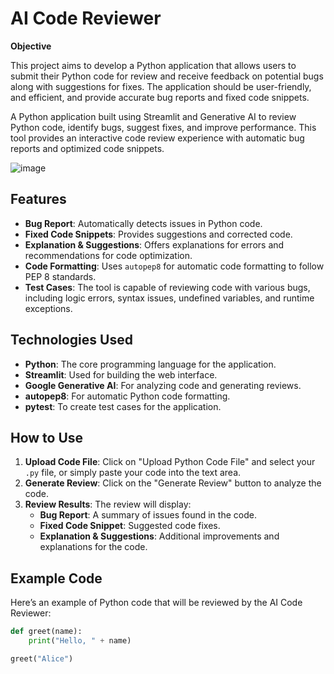 # AI Code Reviewer

**Objective** 

This project aims to develop a Python application that allows users to submit their Python code for review and receive feedback on potential bugs along with suggestions for fixes. The application should be user-friendly, and efficient, and provide accurate bug reports and fixed code snippets.


A Python application built using Streamlit and Generative AI to review Python code, identify bugs, suggest fixes, and improve performance. This tool provides an interactive code review experience with automatic bug reports and optimized code snippets.

![image](https://github.com/user-attachments/assets/78f59f11-6fca-4cc0-84bd-144f77258f04)



## Features
- **Bug Report**: Automatically detects issues in Python code.
- **Fixed Code Snippets**: Provides suggestions and corrected code.
- **Explanation & Suggestions**: Offers explanations for errors and recommendations for code optimization.
- **Code Formatting**: Uses `autopep8` for automatic code formatting to follow PEP 8 standards.
- **Test Cases**: The tool is capable of reviewing code with various bugs, including logic errors, syntax issues, undefined variables, and runtime exceptions.

## Technologies Used
- **Python**: The core programming language for the application.
- **Streamlit**: Used for building the web interface.
- **Google Generative AI**: For analyzing code and generating reviews.
- **autopep8**: For automatic Python code formatting.
- **pytest**: To create test cases for the application.
  
## How to Use

1. **Upload Code File**: Click on "Upload Python Code File" and select your `.py` file, or simply paste your code into the text area.
2. **Generate Review**: Click on the "Generate Review" button to analyze the code.
3. **Review Results**: The review will display:
   - **Bug Report**: A summary of issues found in the code.
   - **Fixed Code Snippet**: Suggested code fixes.
   - **Explanation & Suggestions**: Additional improvements and explanations for the code.

## Example Code

Here’s an example of Python code that will be reviewed by the AI Code Reviewer:

```python
def greet(name):
    print("Hello, " + name)

greet("Alice")
